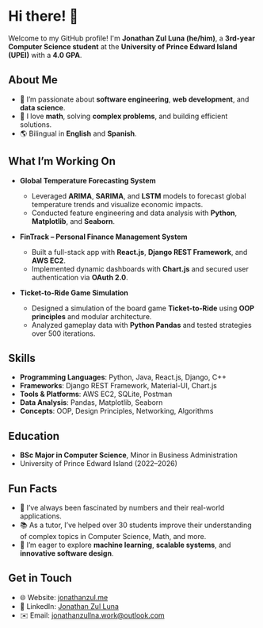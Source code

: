 # Hi there! 👋  

Welcome to my GitHub profile! I'm **Jonathan Zul Luna (he/him)**, a **3rd-year Computer Science student** at the **University of Prince Edward Island (UPEI)** with a **4.0 GPA**.  

## About Me  
- 🌟 I’m passionate about **software engineering**, **web development**, and **data science**.  
- 🔢 I love **math**, solving **complex problems**, and building efficient solutions.  
- 🌎 Bilingual in **English** and **Spanish**.  

## What I’m Working On  
- **Global Temperature Forecasting System**  
  - Leveraged **ARIMA**, **SARIMA**, and **LSTM** models to forecast global temperature trends and visualize economic impacts.  
  - Conducted feature engineering and data analysis with **Python**, **Matplotlib**, and **Seaborn**.  

- **FinTrack – Personal Finance Management System**  
  - Built a full-stack app with **React.js**, **Django REST Framework**, and **AWS EC2**.  
  - Implemented dynamic dashboards with **Chart.js** and secured user authentication via **OAuth 2.0**.  

- **Ticket-to-Ride Game Simulation**  
  - Designed a simulation of the board game **Ticket-to-Ride** using **OOP principles** and modular architecture.  
  - Analyzed gameplay data with **Python Pandas** and tested strategies over 500 iterations.  

## Skills  
- **Programming Languages**: Python, Java, React.js, Django, C++  
- **Frameworks**: Django REST Framework, Material-UI, Chart.js  
- **Tools & Platforms**: AWS EC2, SQLite, Postman  
- **Data Analysis**: Pandas, Matplotlib, Seaborn  
- **Concepts**: OOP, Design Principles, Networking, Algorithms  

## Education  
- **BSc Major in Computer Science**, Minor in Business Administration  
- University of Prince Edward Island (2022–2026)  

## Fun Facts  
- 🧮 I’ve always been fascinated by numbers and their real-world applications.  
- 📚 As a tutor, I’ve helped over 30 students improve their understanding of complex topics in Computer Science, Math, and more.  
- 🌱 I’m eager to explore **machine learning**, **scalable systems**, and **innovative software design**.  

## Get in Touch  
- 🌐 Website: [jonathanzul.me](https://jonathanzul.me)  
- 💼 LinkedIn: [Jonathan Zul Luna](https://linkedin.com/in/jonathan-zul-luna)  
- ✉️ Email: [jonathanzullna.work@outlook.com](mailto:jonathanzullna.work@outlook.com)  
